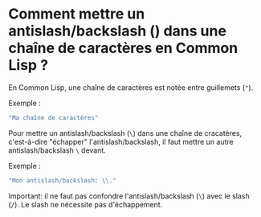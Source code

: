 # Comment mettre un antislash/backslash (\) dans une chaîne de caractères en Common Lisp ?

En Common Lisp, une chaîne de caractères est notée entre guillemets (`"`).

Exemple :
```lisp
"Ma chaîne de caractères"
```

Pour mettre un antislash/backslash (`\`) dans une chaîne de cracatères, c'est-à-dire "échapper" l'antislash/backslash, il faut mettre un autre antislash/backslash `\` devant.

Exemple :
```lisp
"Mon antislash/backslash: \\."
```

Important: il ne faut pas confondre l'antislash/backslash (`\`) avec le slash (`/`). Le slash ne nécessite pas d'échappement.
